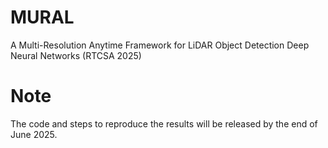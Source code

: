 # MURAL
A Multi-Resolution Anytime Framework for LiDAR Object Detection Deep Neural Networks (RTCSA 2025)

# Note
The code and steps to reproduce the results will be released by the end of June 2025.
